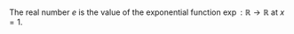The real number $e$ is the value of the exponential function $\exp:\mathbb{R} \to \mathbb{R}$ at $x=1$.
